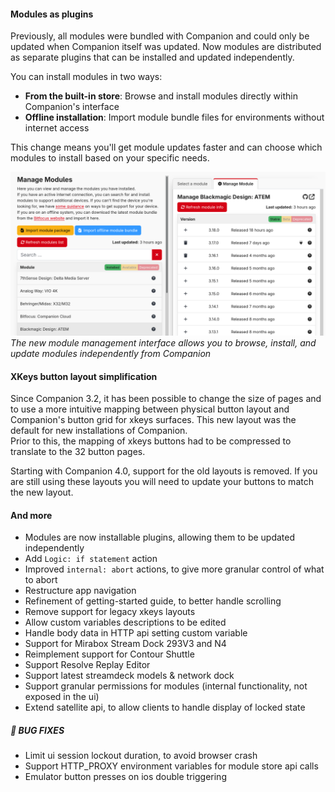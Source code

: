 #### Modules as plugins

Previously, all modules were bundled with Companion and could only be updated when Companion itself was updated. Now modules are distributed as separate plugins that can be installed and updated independently.

You can install modules in two ways:
- **From the built-in store**: Browse and install modules directly within Companion's interface
- **Offline installation**: Import module bundle files for environments without internet access

This change means you'll get module updates faster and can choose which modules to install based on your specific needs.

![Module Management Interface](v4-0-0/module-management.png)
*The new module management interface allows you to browse, install, and update modules independently from Companion*


#### XKeys button layout simplification

Since Companion 3.2, it has been possible to change the size of pages and to use a more intuitive mapping between physical button layout and Companion's button grid for xkeys surfaces. This new layout was the default for new installations of Companion.  
Prior to this, the mapping of xkeys buttons had to be compressed to translate to the 32 button pages.

Starting with Companion 4.0, support for the old layouts is removed. If you are still using these layouts you will need to update your buttons to match the new layout.

#### And more

- Modules are now installable plugins, allowing them to be updated independently
- Add `Logic: if statement` action
- Improved `internal: abort` actions, to give more granular control of what to abort
- Restructure app navigation
- Refinement of getting-started guide, to better handle scrolling
- Remove support for legacy xkeys layouts
- Allow custom variables descriptions to be edited
- Handle body data in HTTP api setting custom variable
- Support for Mirabox Stream Dock 293V3 and N4
- Reimplement support for Contour Shuttle
- Support Resolve Replay Editor
- Support latest streamdeck models & network dock
- Support granular permissions for modules (internal functionality, not exposed in the ui)
- Extend satellite api, to allow clients to handle display of locked state

##### 🐞 BUG FIXES

- Limit ui session lockout duration, to avoid browser crash
- Support HTTP_PROXY environment variables for module store api calls
- Emulator button presses on ios double triggering
